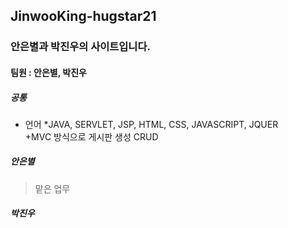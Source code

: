 ## JinwooKing-hugstar21
### 안은별과 박진우의 사이트입니다.

#### 팀원 : 안은별, 박진우

##### 공통 
* 언어
  *JAVA, SERVLET, JSP, HTML, CSS, JAVASCRIPT, JQUER    
  +MVC 방식으로 게시판 생성 CRUD
  
##### 안은별
> 맡은 업무

##### 박진우
